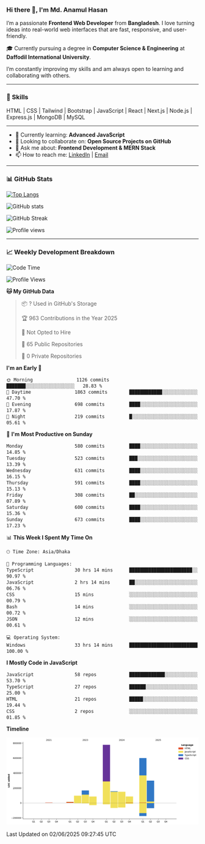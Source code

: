 ### Hi there 👋, I'm Md. Anamul Hasan

I’m a passionate **Frontend Web Developer** from **Bangladesh**. I love turning ideas into real-world web interfaces that are fast, responsive, and user-friendly.

🎓 Currently pursuing a degree in **Computer Science & Engineering** at **Daffodil International University**.

I’m constantly improving my skills and am always open to learning and collaborating with others.

---

### 🚀 Skills
HTML | CSS | Tailwind | Bootstrap | JavaScript | React | Next.js | Node.js | Express.js | MongoDB | MySQL 

---

- 🌱 Currently learning: **Advanced JavaScript**
- 👯 Looking to collaborate on: **Open Source Projects on GitHub**
- 💬 Ask me about: **Frontend Development & MERN Stack**
- 📫 How to reach me: [LinkedIn](https://www.linkedin.com/in/mdanamulhasan201) | [Email](mailto:anamulhasan3625@gmail.com)

---

### 📊 GitHub Stats

[![Top Langs](https://github-readme-stats.vercel.app/api/top-langs/?username=mdanamulhasan201&layout=compact)](https://github.com/anuraghazra/github-readme-stats)

![GitHub stats](https://github-readme-stats.vercel.app/api?username=mdanamulhasan201&show_icons=true&count_private=true&theme=tokyonight)

![GitHub Streak](https://streak-stats.demolab.com?user=mdanamulhasan201&theme=tokyonight)

![Profile views](https://gpvc.arturio.dev/mdanamulhasan201)

---

### 📈 Weekly Development Breakdown

<!--START_SECTION:waka-->
![Code Time](http://img.shields.io/badge/Code%20Time-210%20hrs%2028%20mins-blue)

![Profile Views](http://img.shields.io/badge/Profile%20Views-0-blue)

**🐱 My GitHub Data** 

> 📦 ? Used in GitHub's Storage 
 > 
> 🏆 963 Contributions in the Year 2025
 > 
> 🚫 Not Opted to Hire
 > 
> 📜 65 Public Repositories 
 > 
> 🔑 0 Private Repositories 
 > 
**I'm an Early 🐤** 

```text
🌞 Morning                1126 commits        ███████░░░░░░░░░░░░░░░░░░   28.83 % 
🌆 Daytime                1863 commits        ████████████░░░░░░░░░░░░░   47.70 % 
🌃 Evening                698 commits         ████░░░░░░░░░░░░░░░░░░░░░   17.87 % 
🌙 Night                  219 commits         █░░░░░░░░░░░░░░░░░░░░░░░░   05.61 % 
```
📅 **I'm Most Productive on Sunday** 

```text
Monday                   580 commits         ████░░░░░░░░░░░░░░░░░░░░░   14.85 % 
Tuesday                  523 commits         ███░░░░░░░░░░░░░░░░░░░░░░   13.39 % 
Wednesday                631 commits         ████░░░░░░░░░░░░░░░░░░░░░   16.15 % 
Thursday                 591 commits         ████░░░░░░░░░░░░░░░░░░░░░   15.13 % 
Friday                   308 commits         ██░░░░░░░░░░░░░░░░░░░░░░░   07.89 % 
Saturday                 600 commits         ████░░░░░░░░░░░░░░░░░░░░░   15.36 % 
Sunday                   673 commits         ████░░░░░░░░░░░░░░░░░░░░░   17.23 % 
```


📊 **This Week I Spent My Time On** 

```text
🕑︎ Time Zone: Asia/Dhaka

💬 Programming Languages: 
TypeScript               30 hrs 14 mins      ███████████████████████░░   90.97 % 
JavaScript               2 hrs 14 mins       ██░░░░░░░░░░░░░░░░░░░░░░░   06.76 % 
CSS                      15 mins             ░░░░░░░░░░░░░░░░░░░░░░░░░   00.79 % 
Bash                     14 mins             ░░░░░░░░░░░░░░░░░░░░░░░░░   00.72 % 
JSON                     12 mins             ░░░░░░░░░░░░░░░░░░░░░░░░░   00.61 % 

💻 Operating System: 
Windows                  33 hrs 14 mins      █████████████████████████   100.00 % 
```

**I Mostly Code in JavaScript** 

```text
JavaScript               58 repos            █████████████░░░░░░░░░░░░   53.70 % 
TypeScript               27 repos            ██████░░░░░░░░░░░░░░░░░░░   25.00 % 
HTML                     21 repos            █████░░░░░░░░░░░░░░░░░░░░   19.44 % 
CSS                      2 repos             ░░░░░░░░░░░░░░░░░░░░░░░░░   01.85 % 
```



**Timeline**

![Lines of Code chart](https://raw.githubusercontent.com/mdanamulhasan201/mdanamulhasan201/main/assets/bar_graph.png)


 Last Updated on 02/06/2025 09:27:45 UTC
<!--END_SECTION:waka-->
